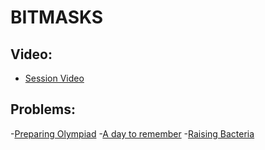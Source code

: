# BITMASKS

## Video:

- [Session Video ](https://www.youtube.com/watch?v=pupFyQ1CQIw&list=PLPifUnUwWhAYXV6ECIS-6KzB8J7ibdwTJ&index=6)


## Problems:
-[Preparing Olympiad](https://codeforces.com/problemset/problem/550/B)
-[A day to remember](https://codeforces.com/group/FWyJjChFAe/contest/336160/problem/N)
-[Raising Bacteria](https://codeforces.com/contest/579/problem/A)
